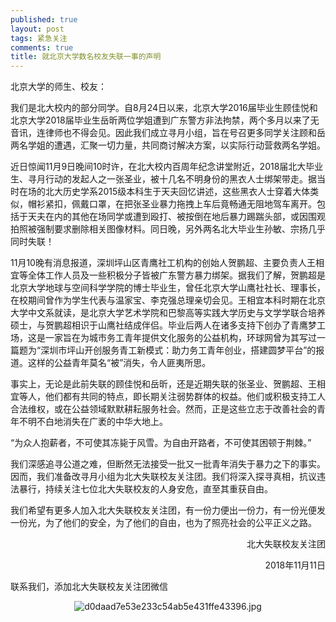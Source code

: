 ```yaml
---
published: true
layout: post
tags: 紧急关注
comments: true
title: 就北京大学数名校友失联一事的声明
---
```



北京大学的师生、校友：

我们是北大校内的部分同学。自8月24日以来，北京大学2016届毕业生顾佳悦和北京大学2018届毕业生岳昕两位学姐遭到广东警方非法拘禁，两个多月以来了无音讯，连律师也不得会见。因此我们成立寻月小组，旨在号召更多同学关注顾和岳两名学姐的遭遇，汇聚一切力量，共同商讨解决方案，以实际行动营救两名学姐。

近日惊闻11月9日晚间10时许，在北大校内百周年纪念讲堂附近，2018届北大毕业生、寻月行动的发起人之一张圣业，被十几名不明身份的黑衣人士绑架带走。据当时在场的北大历史学系2015级本科生于天夫回忆讲述，这些黑衣人士穿着大体类似，帽衫紧扣，佩戴口罩，在把张圣业暴力拖拽上车后竟畅通无阻地驾车离开。包括于天夫在内的其他在场同学或遭到殴打、被按倒在地后暴力踢踹头部，或因围观拍照被强制要求删除相关图像材料。同日晚，另外两名北大毕业生孙敏、宗扬几乎同时失联！

11月10晚有消息报道，深圳坪山区青鹰社工机构的创始人贺鹏超、主要负责人王相宜等全体工作人员及一些积极分子皆被广东警方暴力绑架。据我们了解，贺鹏超是北京大学地球与空间科学学院的博士毕业生，曾任北京大学山鹰社社长、理事长，在校期间曾作为学生代表与温家宝、李克强总理亲切会见。王相宜本科时期在北京大学中文系就读，是北京大学艺术学院和巴黎高等实践大学历史与文学学联合培养硕士，与贺鹏超相识于山鹰社结成伴侣。毕业后两人在诸多支持下创办了青鹰梦工场，这是一家旨在为城市务工青年提供文化服务的公益机构，环球网曾为其写过一篇题为“深圳市坪山开创服务青工新模式：助力务工青年创业，搭建圆梦平台”的报道。这样的公益青年莫名“被”消失，令人匪夷所思。

事实上，无论是此前失联的顾佳悦和岳昕，还是近期失联的张圣业、贺鹏超、王相宜等人，他们都有共同的特点，即长期关注弱势群体的权益。他们或积极支持工人合法维权，或在公益领域默默耕耘服务社会。然而，正是这些立志于改善社会的青年不明不白地消失在广袤的中华大地上。

“为众人抱薪者，不可使其冻毙于风雪。为自由开路者，不可使其困顿于荆棘。”

我们深感追寻公道之难，但断然无法接受一批又一批青年消失于暴力之下的事实。因而，我们准备改寻月小组为北大失联校友关注团。我们将深入探寻真相，抗议违法暴行，持续关注七位北大失联校友的人身安危，直至其重获自由。

我们希望有更多人加入北大失联校友关注团，有一份力便出一份力，有一份光便发一份光，为了他们的安全，为了他们的自由，也为了照亮社会的公平正义之路。


<p align="right">北大失联校友关注团</p>

<p align="right">2018年11月11日</p>


<p align="ceneter">联系我们，添加北大失联校友关注团微信</p>

<p align="center"><img src="https://i.loli.net/2018/11/11/5be80d54db9e2.jpg" alt="d0daad7e53e233c54ab5e431ffe43396.jpg" title="d0daad7e53e233c54ab5e431ffe43396.jpg" /></p>


